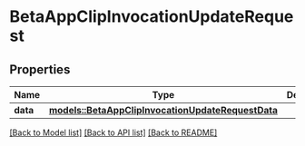 # BetaAppClipInvocationUpdateRequest

## Properties

Name | Type | Description | Notes
------------ | ------------- | ------------- | -------------
**data** | [**models::BetaAppClipInvocationUpdateRequestData**](BetaAppClipInvocationUpdateRequest_data.md) |  | 

[[Back to Model list]](../README.md#documentation-for-models) [[Back to API list]](../README.md#documentation-for-api-endpoints) [[Back to README]](../README.md)


